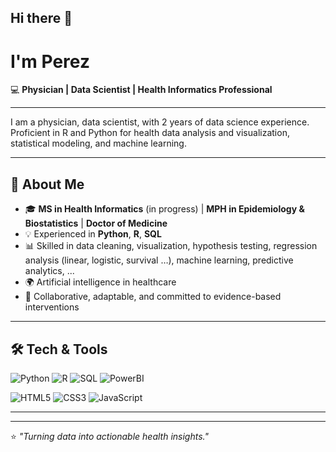 ## Hi there 👋



# I'm Perez

💻 **Physician | Data Scientist | Health Informatics Professional** 

---

I am a physician, data scientist, with 2 years of data science experience.\
Proficient in R and Python for health data analysis and visualization, statistical modeling, and machine learning.

---

## 🚀 About Me
- 🎓 **MS in Health Informatics** (in progress) | **MPH in Epidemiology & Biostatistics**  | **Doctor of Medicine**  
- 💡 Experienced in **Python**, **R**, **SQL**
- 📊 Skilled in data cleaning, visualization, hypothesis testing, regression analysis (linear, logistic, survival …), machine learning, predictive analytics, ...
- 🌍 Artificial intelligence in healthcare
- 🤝 Collaborative, adaptable, and committed to evidence-based interventions  

---

## 🛠️ Tech & Tools
![Python](https://img.shields.io/badge/Python-3776AB?style=flat-square&logo=python&logoColor=white)
![R](https://img.shields.io/badge/R-276DC3?style=flat-square&logo=r&logoColor=white)
![SQL](https://img.shields.io/badge/SQL-4479A1?style=flat-square&logo=postgresql&logoColor=white)
![PowerBI](https://img.shields.io/badge/Power%20BI-F2C811?style=flat-square&logo=power-bi&logoColor=black)

![HTML5](https://img.shields.io/badge/HTML5-E34F26?style=flat-square&logo=html5&logoColor=white)
![CSS3](https://img.shields.io/badge/CSS3-1572B6?style=flat-square&logo=css3&logoColor=white)
![JavaScript](https://img.shields.io/badge/JavaScript-F7DF1E?style=flat-square&logo=javascript&logoColor=black)

---
<!--
## 📂 Featured Projects
- **[Finance - Stock Trading Market Simulator](#)** 💹  
  A web application built with **Flask**, **HTML/CSS/JavaScript**, and **SQL** simulating stock trading with live price lookup.  

- **[Malaria Care-Seeking Behavior Analysis in Benin](#)** 🦟  
  Epidemiological analysis identifying determinants of care-seeking for fever in children under five.  

- **[Real Estate Market Clustering](#)** 🏠  
  Machine learning project using **K-means clustering** to segment housing market data.
-->
---
<!--
## 🌐 Let's Connect
[![LinkedIn](https://img.shields.io/badge/LinkedIn-%230077B5.svg?&style=flat-square&logo=linkedin&logoColor=white)](https://www.linkedin.com/in/your-profile)
[![GitHub](https://img.shields.io/badge/GitHub-%23181717.svg?&style=flat-square&logo=github&logoColor=white)](https://github.com/your-username)
[![Email](https://img.shields.io/badge/Email-D14836?style=flat-square&logo=gmail&logoColor=white)](mailto:your.email@example.com)

---
-->
⭐ _"Turning data into actionable health insights."_  

<!--
**AI-Health-Master/AI-Health-Master** is a ✨ _special_ ✨ repository because its `README.md` (this file) appears on your GitHub profile.

Here are some ideas to get you started:

- 🔭 I’m currently working on ...
- 🌱 I’m currently learning ...
- 👯 I’m looking to collaborate on ...
- 🤔 I’m looking for help with ...
- 💬 Ask me about ...
- 📫 How to reach me: ...
- 😄 Pronouns: ...
- ⚡ Fun fact: ...
-->
